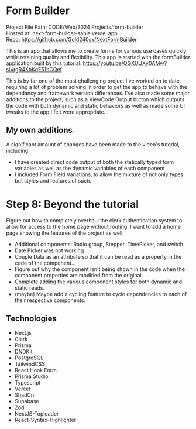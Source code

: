 # Form Builder

Project File Path: CODE/Web/2024 Projects/form-builder <br/>
Hosted at: next-form-builder-sable.vercel.app <br/>
Repo: https://github.com/Gold240sx/NextFormBuilder

This is an app that allows me to create forms for various use cases quickly while retaining quality and flexibility.
This app is started with the formBuilder application built by this tutorial: https://youtu.be/QGXUUXy0AMw?si=rgR4XbKqE51bCQef.

This is by far one of the most challenging project I've worked on to date, requiring a lot of problem solving in order to get the app to behave with the dependancy and framework version differences. I've also made some major additions to the project, such as a ViewCode Output button which outputs the code with both dynamic and static behaviors as well as made some
UI tweaks to the app I felt were appropriate.

## My own additions

A significant amount of changes have been made to the video's tutorial, including:

-   I have created direct code output of both the statically typed form variables as well as the dynamic variables of each component
-   I included Form Field Variations, to allow the mixture of not only types but styles and features of such.

# Step 8: Beyond the tutorial

Figure out how to completely overhaul the clerk authentication system to allow for access to the home page without routing. I want to add a home page showing the features of the project as well.

-   Additional components: Radio group, Stepper, TimePicker, and switch
-   Date Picker was not working
-   Couple Data as an attribute so that it can be read as a property in the code of the component...
-   Figure out why the component isn't being shown in the code when the component properties are modified from the original.
-   Complete adding the various component styles for both dynamic and static reads.
-   (maybe) Maybe add a cycling feature to cycle dependencies to each of their respective components.

## Technologies

-   Next.js
-   Clerk
-   Prisma
-   DNDKit
-   PostgreSQL
-   TailwindCSS
-   React Hook Form
-   Prisma Studio
-   Typescript
-   Vercel
-   ShadCn
-   Supabase
-   Zod
-   NextJS-Toploader
-   React-Syntax-Highlighter
